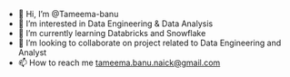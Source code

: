 - 👋 Hi, I’m @Tameema-banu
- 👀 I’m interested in Data Engineering & Data Analysis
- 🌱 I’m currently learning Databricks and Snowflake
- 💞️ I’m looking to collaborate on project related to Data Engineering and Analyst
- 📫 How to reach me tameema.banu.naick@gmail.com
  

<!---
Tameema-banu/Tameema-banu is a ✨ special ✨ repository because its `README.md` (this file) appears on your GitHub profile.
You can click the Preview link to take a look at your changes.
--->
